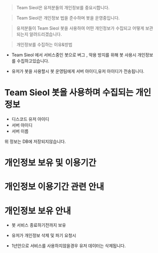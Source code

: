 > Team Sieol은 유저분들의 개인정보를 중요시합니다.

> Team Sieol은 개인정보 법을 준수하며 봇을 운영중입니다.

> 유저분들이 Team Sieol 봇을 사용하여 어떤 개인정보가 수집되고 어떻게 보관되는지 알려드리겠습니다.

> 개인정보를 수집하는 이유&방법

- Team Sieol 에서 서비스중인 봇으로 버그 , 악용 방지를 위해 봇 사용시 개인정보를 수집하고있습니다.

- 유저가 봇을 사용할시 봇 운영팀에게 서버 아이디,유저 아이디가 전송됩니다.

# Team Sieol 봇을 사용하며 수집되는 개인정보

- 디스코드 유저 아이디
- 서버 아이디
- 서버 이름

위 정보는 DB에 저장되지않습니다.

# 개인정보 보유 및 이용기간

# 개인정보 이용기간 관련 안내

# 개인정보 보유 안내

- 봇 서비스 종료하기전까지 보유

- 유저가 개인정보 삭제 및 파기 요청시

- 1년안으로 서비스를 사용하지않을경우 유저 데이터는 삭제됩니다.
